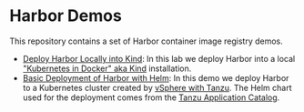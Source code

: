 # Harbor Demos

This repository contains a set of Harbor container image registry demos.

* [Deploy Harbor Locally into Kind](install-harbor-kind.md): In this lab we deploy Harbor into a local ["Kubernetes in Docker" aka Kind](https://kind.sigs.k8s.io/) installation.
* [Basic Deployment of Harbor with Helm](basic-harbor-helm.md): In this demo we deploy Harbor to a Kubernetes cluster created by [vSphere with Tanzu](https://tanzu.vmware.com/kubernetes-grid). The Helm chart used for the deployment comes from the [Tanzu Application Catalog](https://tanzu.vmware.com/application-catalog).